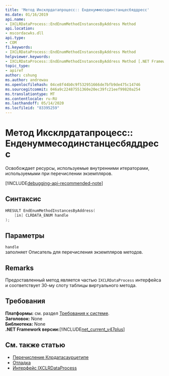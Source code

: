 ```yaml
---
title: 'Метод Иксклрдатапроцесс:: Енденуммесодинстанцесбяддресс'
ms.date: 01/16/2019
api.name:
- IXCLRDataProcess::EndEnumMethodInstancesByAddress Method
api.location:
- mscordacwks.dll
api.type:
- COM
f1.keywords:
- IXCLRDataProcess::EndEnumMethodInstancesByAddress Method
helpviewer.keywords:
- IXCLRDataProcess::EndEnumMethodInstancesByAddress Method [.NET Framework debugging]
topic_type:
- apiref
author: cshung
ms.author: andrewau
ms.openlocfilehash: 04ce8f44b0c9f532951666de7bfb9de475c14746
ms.sourcegitcommit: 046a9c22487551360e20ec39fc21eef99820a254
ms.translationtype: MT
ms.contentlocale: ru-RU
ms.lasthandoff: 05/14/2020
ms.locfileid: "83395259"
---
```

# <a name="ixclrdataprocessendenummethodinstancesbyaddress-method"></a>Метод Иксклрдатапроцесс:: Енденуммесодинстанцесбяддресс

Освобождает ресурсы, используемые внутренними итераторами, используемыми при перечислении экземпляров.

[!INCLUDE[debugging-api-recommended-note](../../../../includes/debugging-api-recommended-note.md)]

## <a name="syntax"></a>Синтаксис

```cpp
HRESULT EndEnumMethodInstancesByAddress(
    [in] CLRDATA_ENUM handle
);
```

## <a name="parameters"></a>Параметры

`handle`\
заполняет Описатель для перечисления экземпляров методов.

## <a name="remarks"></a>Remarks

Предоставленный метод является частью `IXCLRDataProcess` интерфейса и соответствует 30-му слоту таблицы виртуального метода.

## <a name="requirements"></a>Требования

**Платформы:** см. раздел [Требования к системе](../../../../docs/framework/get-started/system-requirements.md).  
**Заголовок:** None  
**Библиотека:** None  
**.NET Framework версии:**[!INCLUDE[net_current_v47plus](../../../../includes/net-current-v47plus.md)]  

## <a name="see-also"></a>См. также статью

- [Перечисление Клрдатасаурцетипе](clrdatasourcetype-enumeration.md)
- [Отладка](index.md)
- [Интерфейс IXCLRDataProcess](ixclrdataprocess-interface.md)
